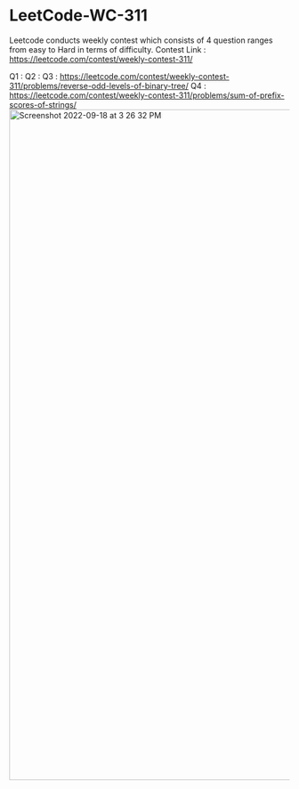 # LeetCode-WC-311
Leetcode conducts weekly contest which consists of 4 question ranges from easy to Hard in terms of difficulty. Contest Link : https://leetcode.com/contest/weekly-contest-311/

Q1 : 
Q2 : 
Q3 : https://leetcode.com/contest/weekly-contest-311/problems/reverse-odd-levels-of-binary-tree/
Q4 : https://leetcode.com/contest/weekly-contest-311/problems/sum-of-prefix-scores-of-strings/
<img width="1205" alt="Screenshot 2022-09-18 at 3 26 32 PM" src="https://user-images.githubusercontent.com/13681142/190896458-0efcbfb4-b1a9-4830-90f0-d4b59410935d.png">
